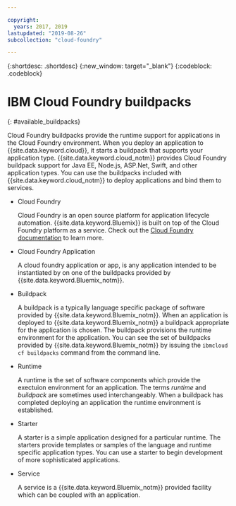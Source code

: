 ```yaml
---

copyright:
  years: 2017, 2019
lastupdated: "2019-08-26"
subcollection: "cloud-foundry"

---
```


{:shortdesc: .shortdesc}
{:new_window: target="_blank"}
{:codeblock: .codeblock}

# IBM Cloud Foundry buildpacks
{: #available_buildpacks}

Cloud Foundry buildpacks provide the runtime support for applications in the Cloud Foundry environment. When you deploy an application to {{site.data.keyword.cloud}}, it starts a buildpack that supports your application type. {{site.data.keyword.cloud_notm}} provides Cloud Foundry buildpack support for Java EE, Node.js, ASP.Net, Swift, and other application types.
You can use the buildpacks included with {{site.data.keyword.cloud_notm}} to deploy applications and bind them to services.

*  Cloud Foundry

    Cloud Foundry is an open source platform for application lifecycle automation.  {{site.data.keyword.Bluemix}} is built on top of the Cloud Foundry platform as a service. Check out the [Cloud Foundry documentation](https://www.cloudfoundry.org/learn/) to learn more.

*  Cloud Foundry Application

   A cloud foundry application or app, is any application intended to be instantiated by on one of the buildpacks provided by {{site.data.keyword.Bluemix_notm}}.

*  Buildpack

   A buildpack is a typically language specific package of software provided by {{site.data.keyword.Bluemix_notm}}. When an application is deployed to {{site.data.keyword.Bluemix_notm}} a buildpack appropriate for the application is chosen. The buildpack provisions the runtime environment for the application.  You can see the set of buildpacks provided by {{site.data.keyword.Bluemix_notm}} by issuing the `ibmcloud cf buildpacks` command from the command line.

*  Runtime

   A runtime is the set of software components which provide the exectuion environment for an application.  The terms *runtime* and *buildpack* are sometimes used interchangeably.  When a buildpack has completed deploying an application the runtime environment is established.
   
*  Starter

   A starter is a simple application designed for a particular runtime. The starters provide templates or samples of the language and runtime specific application types. You can use a starter to begin development of more sophisticated applications. 

*  Service

   A service is a {{site.data.keyword.Bluemix_notm}} provided facility which can be coupled with an application.
